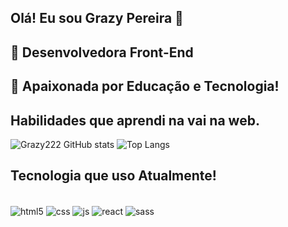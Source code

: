 ## Olá! Eu sou Grazy Pereira 👋
## 👀 Desenvolvedora Front-End 
 
## 💞️ Apaixonada por Educação e Tecnologia!

## Habilidades que aprendi na vai na web.

![Grazy222 GitHub stats](https://github-readme-stats.vercel.app/api?username=Grazy222&show_icons=true&theme=dracula)
![Top Langs](https://github-readme-stats.vercel.app/api/top-langs/?username=Grazy222&layout=compact)

## Tecnologia que uso Atualmente!
<div style="display:inline_block"><br/>
  <img src="https://img.shields.io/badge/HTML5-E34F26?style=for-the-badge&logo=html5&logoColor=white" align="center" alt="html5"/>
  <img src="https://img.shields.io/badge/CSS3-1572B6?style=for-the-badge&logo=css3&logoColor=white" align="center" alt="css"/>
  <img src="https://img.shields.io/badge/JavaScript-F7DF1E?style=for-the-badge&logo=javascript&logoColor=black" align="center" alt="js"/>
  <img src="https://img.shields.io/badge/React-20232A?style=for-the-badge&logo=react&logoColor=61DAFB" align="center" alt="react"/>
   <img src="https://img.shields.io/badge/Sass-CC6699?style=for-the-badge&logo=sass&logoColor=white" align="center" alt="sass"/> 
</div><br/>




